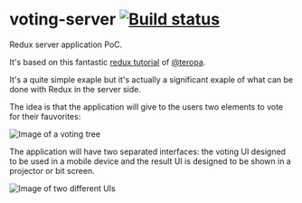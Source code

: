 # voting-server [![Build status](https://travis-ci.org/jfcorugedo/voting-client.svg?branch=master)](https://travis-ci.org/jfcorugedo/voting-client)
Redux server application PoC.

It's based on this fantastic [redux tutorial](http://teropa.info/blog/2015/09/10/full-stack-redux-tutorial.html) of [@teropa](https://twitter.com/teropa). 

It's a quite simple exaple but it's actually a significant exaple of what can be done with Redux in the server side.

The idea is that the application will give to the users two elements to vote for their fauvorites:

![Image of a voting tree](http://teropa.info/images/vote_logic.png)

The application will have two separated interfaces: the voting UI designed to be used in a mobile device and the result UI is designed to be shown in a projector or bit screen.

![Image of two different UIs](http://teropa.info/images/vote_system.png)
